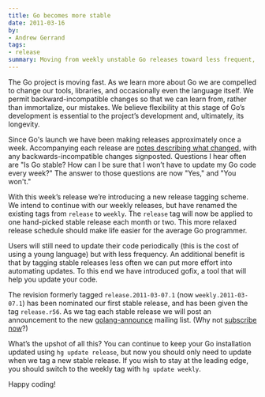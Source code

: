 ```yaml
---
title: Go becomes more stable
date: 2011-03-16
by:
- Andrew Gerrand
tags:
- release
summary: Moving from weekly unstable Go releases toward less frequent, more stable ones.
---
```



The Go project is moving fast. As we learn more about Go we are compelled
to change our tools,
libraries, and occasionally even the language itself.
We permit backward-incompatible changes so that we can learn from,
rather than immortalize, our mistakes.
We believe flexibility at this stage of Go’s development is essential
to the project’s development and,
ultimately, its longevity.

Since Go's launch we have been making releases approximately once a week.
Accompanying each release are [notes describing what changed](/doc/devel/release.html),
with any backwards-incompatible changes signposted.
Questions I hear often are "Is Go stable? How can I be sure that I won’t
have to update my Go code every week?" The answer to those questions are
now "Yes," and "You won't."

With this week’s release we’re introducing a new release tagging scheme.
We intend to continue with our weekly releases,
but have renamed the existing tags from `release` to `weekly`.
The `release` tag will now be applied to one hand-picked stable release each month or two.
This more relaxed release schedule should make life easier for the average Go programmer.

Users will still need to update their code periodically (this is the cost
of using a young language) but with less frequency.
An additional benefit is that by tagging stable releases less often we can
put more effort into automating updates.
To this end we have introduced gofix, a tool that will help you update your code.

The revision formerly tagged `release.2011-03-07.1` (now `weekly.2011-03-07.1`)
has been nominated our first stable release,
and has been given the tag `release.r56`.
As we tag each stable release we will post an announcement to the new [golang-announce](http://groups.google.com/group/golang-announce) mailing list.
(Why not [subscribe now](http://groups.google.com/group/golang-announce/subscribe)?)

What’s the upshot of all this? You can continue to keep your Go installation
updated using `hg update release`,
but now you should only need to update when we tag a new stable release.
If you wish to stay at the leading edge, you should switch to the weekly
tag with `hg update weekly`.

Happy coding!
